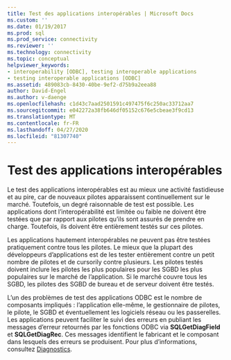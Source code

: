 ```yaml
---
title: Test des applications interopérables | Microsoft Docs
ms.custom: ''
ms.date: 01/19/2017
ms.prod: sql
ms.prod_service: connectivity
ms.reviewer: ''
ms.technology: connectivity
ms.topic: conceptual
helpviewer_keywords:
- interoperability [ODBC], testing interoperable applications
- testing interoperable applications [ODBC]
ms.assetid: 489083cb-8430-40be-9ef2-d75b9a2eea88
author: David-Engel
ms.author: v-daenge
ms.openlocfilehash: c1d43c7aad2501591c497475f6c250ac33712aa7
ms.sourcegitcommit: e042272a38fb646df05152c676e5cbeae3f9cd13
ms.translationtype: MT
ms.contentlocale: fr-FR
ms.lasthandoff: 04/27/2020
ms.locfileid: "81307740"
---
```

# <a name="testing-interoperable-applications"></a>Test des applications interopérables
Le test des applications interopérables est au mieux une activité fastidieuse et au pire, car de nouveaux pilotes apparaissent continuellement sur le marché. Toutefois, un degré raisonnable de test est possible. Les applications dont l’interopérabilité est limitée ou faible ne doivent être testées que par rapport aux pilotes qu’ils sont assurés de prendre en charge. Toutefois, ils doivent être entièrement testés sur ces pilotes.  
  
 Les applications hautement interopérables ne peuvent pas être testées pratiquement contre tous les pilotes. Le mieux que la plupart des développeurs d’applications est de les tester entièrement contre un petit nombre de pilotes et de cursorily contre plusieurs. Les pilotes testés doivent inclure les pilotes les plus populaires pour les SGBD les plus populaires sur le marché de l’application. Si le marché couvre tous les SGBD, les pilotes des SGBD de bureau et de serveur doivent être testés.  
  
 L’un des problèmes de test des applications ODBC est le nombre de composants impliqués : l’application elle-même, le gestionnaire de pilotes, le pilote, le SGBD et éventuellement les logiciels réseau ou les passerelles. Les applications peuvent faciliter le suivi des erreurs en publiant les messages d’erreur retournés par les fonctions ODBC via **SQLGetDiagField** et **SQLGetDiagRec**. Ces messages identifient le fabricant et le composant dans lesquels des erreurs se produisent. Pour plus d’informations, consultez [Diagnostics](../../../odbc/reference/develop-app/diagnostics.md).
